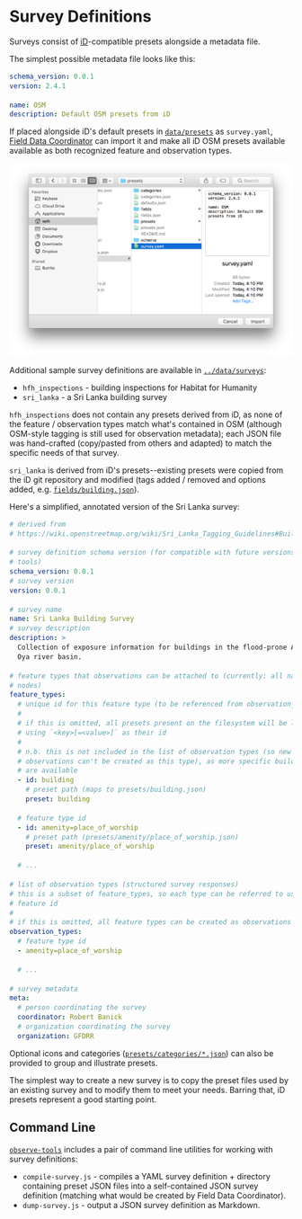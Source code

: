 # Survey Definitions

Surveys consist of [iD](https://github.com/openstreetmap/id)-compatible presets
alongside a metadata file.

The simplest possible metadata file looks like this:

```yaml
schema_version: 0.0.1
version: 2.4.1

name: OSM
description: Default OSM presets from iD
```

If placed alongside iD's default presets in
[`data/presets`](https://github.com/openstreetmap/iD/tree/master/data/presets)
as `survey.yaml`, [Field Data
Coordinator](https://github.com/osmlab/field-data-coordinator/) can import it
and make all iD OSM presets available available as both recognized feature and
observation types.

![](import.png)

Additional sample survey definitions are available in [`../data/surveys`](../data/surveys):

* `hfh_inspections` - building inspections for Habitat for Humanity
* `sri_lanka` - a Sri Lanka building survey

`hfh_inspections` does not contain any presets derived from iD, as none of the feature / observation types match what's contained in OSM (although OSM-style tagging is still used for observation metadata); each JSON file was hand-crafted (copy/pasted from others and adapted) to match the specific needs of that survey.

`sri_lanka` is derived from iD's presets--existing presets were copied from the
iD git repository and modified (tags added / removed and options added, e.g.
[`fields/building.json`](../data/surveys/sri_lanka/fields/building.json)).

Here's a simplified, annotated version of the Sri Lanka survey:

```yaml
# derived from
# https://wiki.openstreetmap.org/wiki/Sri_Lanka_Tagging_Guidelines#Building_Characteristics

# survey definition schema version (for compatible with future versions of
# tools)
schema_version: 0.0.1
# survey version
version: 0.0.1

# survey name
name: Sri Lanka Building Survey
# survey description
description: >
  Collection of exposure information for buildings in the flood-prone Attanagalu
  Oya river basin.

# feature types that observations can be attached to (currently: all named
# nodes)
feature_types:
  # unique id for this feature type (to be referenced from observation_types)
  #
  # if this is omitted, all presets present on the filesystem will be loaded,
  # using `<key>[=<value>]` as their id
  #
  # n.b. this is not included in the list of observation types (so new
  # observations can't be created as this type), as more specific building types
  # are available
  - id: building
    # preset path (maps to presets/building.json)
    preset: building

  # feature type id
  - id: amenity=place_of_worship
    # preset path (presets/amenity/place_of_worship.json)
    preset: amenity/place_of_worship

  # ...

# list of observation types (structured survey responses)
# this is a subset of feature_types, so each type can be referred to using a
# feature id
#
# if this is omitted, all feature types can be created as observations
observation_types:
  # feature type id
  - amenity=place_of_worship

  # ...

# survey metadata
meta:
  # person coordinating the survey
  coordinator: Robert Banick
  # organization coordinating the survey
  organization: GFDRR
```

Optional icons and categories
([`presets/categories/*.json`](https://github.com/openstreetmap/iD/tree/master/data/presets/categories))
can also be provided to group and illustrate presets.

The simplest way to create a new survey is to copy the preset files used by an
existing survey and to modify them to meet your needs. Barring that, iD presets
represent a good starting point.

## Command Line

[`observe-tools`](https://github.com/osmlab/observe-tools) includes a pair of command line utilities for working with survey definitions:

* `compile-survey.js` - compiles a YAML survey definition + directory containing
  preset JSON files into a self-contained JSON survey definition (matching what
  would be created by Field Data Coordinator).
* `dump-survey.js` - output a JSON survey definition as Markdown.
